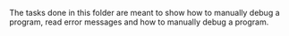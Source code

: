 The tasks done in this folder are meant to show how to manually debug a program, read error messages and how to manually debug a program.
